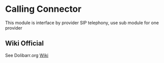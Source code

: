  
Calling Connector
=========

This module is interface by provider SIP telephony, use sub module for one provider


 Wiki Official 
----------

 See Dolibarr.org  [Wiki](http://wiki.dolibarr.org/index.php/Module_Calling)

 
 <!--  SEE docs/EDITOR.md in oscimmods for all detail -->